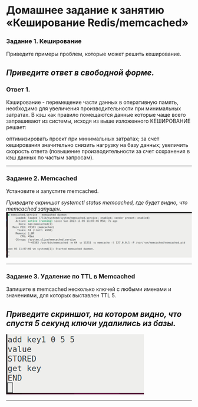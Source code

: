 # Домашнее задание к занятию «Кеширование Redis/memcached»

### Задание 1. Кеширование 

Приведите примеры проблем, которые может решить кеширование. 

*Приведите ответ в свободной форме.*
---
### Ответ 1.
Кэширование - перемещение части данных в оперативную память, необходимо для увеличения производительности при минимальных затратах. В кэш как правило помещаются данные которые чаще всего запрашивают из системы, исходя из выше изложенного КЕШИРОВАНИЕ решает:

оптимизировать проект при минимальных затратах;
за счет кеширования значительно снизить нагрузку на базу данных;
увеличить скорость ответа (повышение производительности за счет сохранения в кэш данных по частым запросам).

---

### Задание 2. Memcached

Установите и запустите memcached.

*Приведите скриншот systemctl status memcached, где будет видно, что memcached запущен.*
![image](https://github.com/mescal1ne1986/home_work/blob/main/Системы%20хранения%20и%20передачи%20данных/Снимок%20экрана%202023-11-05%20110830.png)

---
### Задание 3. Удаление по TTL в Memcached

Запишите в memcached несколько ключей с любыми именами и значениями, для которых выставлен TTL 5. 

*Приведите скриншот, на котором видно, что спустя 5 секунд ключи удалились из базы.*
---

![image](https://github.com/mescal1ne1986/home_work/blob/main/Системы%20хранения%20и%20передачи%20данных/Снимок%20экрана%202023-11-05%20114458.png)

---
